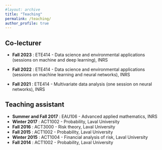 ```yaml
---
#layout: archive
title: "Teaching"
permalink: /teaching/
author_profile: true
---
```


Co-lecturer
----------

* **Fall 2023** : ETE414 - Data science and environmental applications (sessions on machine and deep learning), INRS

* **Fall 2022** : ETE414 - Data science and environmental applications (sessions on machine learning and neural networks), INRS

* **Fall 2021** : ETE414 - Multivariate data analysis (one session on neural networks), INRS

Teaching assistant
-----------

* **Summer and Fall 2017** : EAU106 - Advanced applied mathematics, INRS
* **Winter 2017** : ACT1002 - Probability, Laval University
* **Fall 2016** : ACT3000 - Risk theory, Laval University
* **Fall 2015** : ACT1002 - Probability, Laval University
* **Winter 2015** : ACT1004 - Financial analysis of risk, Laval University
* **Fall 2014** : ACT1002 - Probability, Laval University